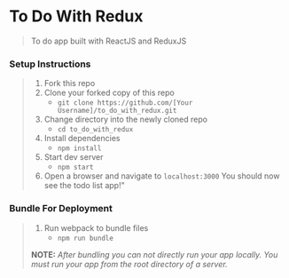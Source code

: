 # To Do With Redux

> To do app built with ReactJS and ReduxJS

### Setup Instructions

> 1. Fork this repo
> 1. Clone your forked copy of this repo
>    - `git clone https://github.com/[Your Username]/to_do_with_redux.git`
> 1. Change directory into the newly cloned repo
>    - `cd to_do_with_redux`
> 1. Install dependencies 
>    - `npm install`
> 1. Start dev server
>    - `npm start`
> 1. Open a browser and navigate to `localhost:3000` You should now see the todo list app!"

### Bundle For Deployment

> 1. Run webpack to bundle files
>    - `npm run bundle`
> 
> **NOTE:** *After bundling you can not directly run your app locally. You must run your app from the root directory of a server.*
